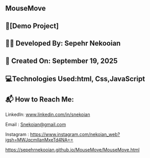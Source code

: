 ## MouseMove

## 🔗[Demo Project]

## 👨‍💻 Developed By: Sepehr Nekooian

## 📅 Created On: September 19, 2025

## 💻Technologies Used:html, Css,JavaScript

## 📬 How to Reach Me:

LinkedIn: www.linkedin.com/in/snekoian

Email : Snekoian@gmail.com

Instagram : https://www.instagram.com/nekoian_web?igsh=MWJqcmllanMxeTd4NA==





https://sepehrnekooian.github.io/MouseMove/MouseMove.html



